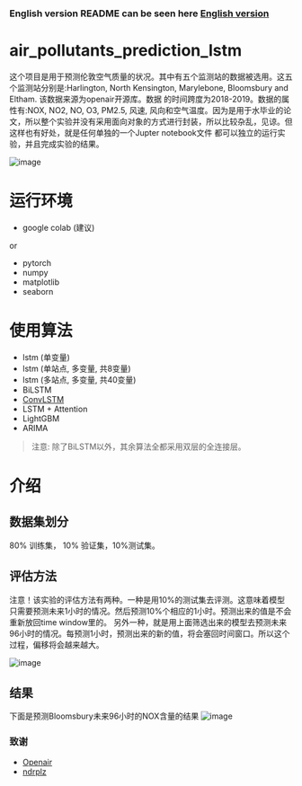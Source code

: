 ### English version README can be seen here [English version](https://github.com/RobinLuoNanjing/air_pollutants_prediction_lstm/blob/master/README_en.md)

# air_pollutants_prediction_lstm
这个项目是用于预测伦敦空气质量的状况。其中有五个监测站的数据被选用。这五个监测站分别是:Harlington, North Kensington, Marylebone, Bloomsbury and Eltham. 该数据来源为openair开源库。数据
的时间跨度为2018-2019。数据的属性有:NOX, NO2, NO, O3, PM2.5, 风速, 风向和空气温度。因为是用于水毕业的论文，所以整个实验并没有采用面向对象的方式进行封装，所以比较杂乱，见谅。但这样也有好处，就是任何单独的一个Jupter notebook文件
都可以独立的运行实验，并且完成实验的结果。

![image](https://github.com/RobinLuoNanjing/air_pollutants_prediction_lstm/blob/master/MD_pic/location.jpg)


# 运行环境
- google colab (建议)

or

- pytorch
- numpy
- matplotlib
- seaborn

# 使用算法
- lstm (单变量)
- lstm (单站点, 多变量, 共8变量)
- lstm (多站点, 多变量, 共40变量)
- BiLSTM 
- [ConvLSTM](https://github.com/RobinLuoNanjing/air_pollutants_prediction_lstm/blob/master/convlstm_multivar_sites.ipynb)
- LSTM + Attention
- LightGBM
- ARIMA

> 注意: 除了BiLSTM以外，其余算法全都采用双层的全连接层。


# 介绍

## 数据集划分
80% 训练集， 10% 验证集，10%测试集。

## 评估方法
注意！该实验的评估方法有两种。一种是用10%的测试集去评测。这意味着模型只需要预测未来1小时的情况。然后预测10%个相应的1小时。预测出来的值是不会重新放回time window里的。
另外一种，就是用上面筛选出来的模型去预测未来96小时的情况。每预测1小时，预测出来的新的值，将会塞回时间窗口。所以这个过程，偏移将会越来越大。

![image](https://github.com/RobinLuoNanjing/air_pollutants_prediction_lstm/blob/master/MD_pic/time_window.jpg)

## 结果
下面是预测Bloomsbury未来96小时的NOX含量的结果
![image](https://github.com/RobinLuoNanjing/air_pollutants_prediction_lstm/blob/master/MD_pic/results_nox.png)








































### 致谢
- [Openair](https://davidcarslaw.github.io/openair/)
- [ndrplz](https://github.com/ndrplz/ConvLSTM_pytorch)

